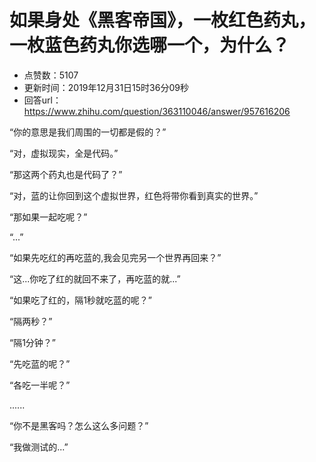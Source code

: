 # 如果身处《黑客帝国》，一枚红色药丸，一枚蓝色药丸你选哪一个，为什么？
- 点赞数：5107
- 更新时间：2019年12月31日15时36分09秒
- 回答url：https://www.zhihu.com/question/363110046/answer/957616206
<body>
 <p data-pid="k5oFteff">“你的意思是我们周围的一切都是假的？”</p>
 <p data-pid="wN_p2VGc">“对，虚拟现实，全是代码。”</p>
 <p data-pid="hbwl0JGN">“那这两个药丸也是代码了？”</p>
 <p data-pid="PxmQPEow">“对，蓝的让你回到这个虚拟世界，红色将带你看到真实的世界。”</p>
 <p data-pid="3dBG1MNp">“那如果一起吃呢？”</p>
 <p data-pid="wPPs80rY">“...”</p>
 <p data-pid="kb78QDqi">“如果先吃红的再吃蓝的,我会见完另一个世界再回来？”</p>
 <p data-pid="VTxrKeYW">“这...你吃了红的就回不来了，再吃蓝的就...”</p>
 <p data-pid="d5ixOskO">“如果吃了红的，隔1秒就吃蓝的呢？”</p>
 <p data-pid="YNQJwcym">“隔两秒？”</p>
 <p data-pid="P-1Pklxh">“隔1分钟？”</p>
 <p data-pid="DwbcqOi7">“先吃蓝的呢？”</p>
 <p data-pid="quJYOqDD">“各吃一半呢？”</p>
 <p data-pid="NKHm07tG">......</p>
 <p data-pid="UMn9Upsc">“你不是黑客吗？怎么这么多问题？”</p>
 <p data-pid="PMkIsyq9">“我做测试的...”</p>
</body>